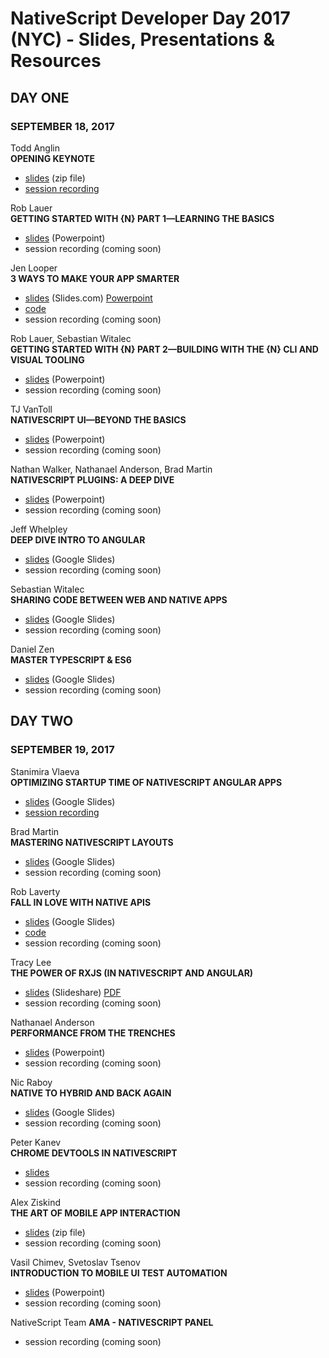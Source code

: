 # NativeScript Developer Day 2017 (NYC) - Slides, Presentations & Resources

## DAY ONE
### SEPTEMBER 18, 2017

Todd Anglin<br>
**OPENING KEYNOTE**

- [slides](/presentations/DevDay-2017-Keynote-Slides.zip)  (zip file)
- [session recording](https://youtu.be/qOSvp0IwHBk)

Rob Lauer<br>
**GETTING STARTED WITH {N} PART 1—LEARNING THE BASICS**

- [slides](/presentations/NativeScript-101.pptx) (Powerpoint)
- session recording (coming soon)

Jen Looper<br>
**3 WAYS TO MAKE YOUR APP SMARTER**

- [slides](http://slides.com/telerikdevrel/deck-34) (Slides.com) [Powerpoint](/presentations/jen-looper.pptx)
- [code](https://github.com/jlooper/quicknoms-app)
- session recording (coming soon)

Rob Lauer, Sebastian Witalec<br>
**GETTING STARTED WITH {N} PART 2—BUILDING WITH THE {N} CLI AND VISUAL TOOLING**

- [slides](/presentations/NativeScript-Tooling.pptx) (Powerpoint)
- session recording (coming soon)

TJ VanToll<br>
**NATIVESCRIPT UI—BEYOND THE BASICS**

- [slides](/presentations/NativeScript-UI.pptx) (Powerpoint)
- session recording (coming soon)

Nathan Walker, Nathanael Anderson, Brad Martin<br>
**NATIVESCRIPT PLUGINS: A DEEP DIVE**

- [slides](/presentations/nathan-walker-plugins.pptx) (Powerpoint)
- session recording (coming soon)

Jeff Whelpley<br>
**DEEP DIVE INTRO TO ANGULAR**

- [slides](https://docs.google.com/presentation/d/1ju54x4zUEfhFfksNJ84_BuzwFnyguDc6jypGbmoCVrg/edit?usp=sharing) (Google Slides)
- session recording (coming soon)

Sebastian Witalec<br>
**SHARING CODE BETWEEN WEB AND NATIVE APPS**

- [slides](https://drive.google.com/file/d/0B4BcydrYoAJFZ0pxeDJJZG92Mm8/view) (Google Slides)
- session recording (coming soon)

Daniel Zen<br>
**MASTER TYPESCRIPT & ES6**

- [slides](https://docs.google.com/presentation/d/1bQJJ2K8VJUE4zOJgWvh7CjaBX-aYHnD0X-JFp1Ro7Vw/edit?usp=sharing) (Google Slides)
- session recording (coming soon)

## DAY TWO
### SEPTEMBER 19, 2017

Stanimira Vlaeva<br>
**OPTIMIZING STARTUP TIME OF NATIVESCRIPT ANGULAR APPS**

- [slides](https://docs.google.com/presentation/d/1jVsq0M-crDGAof0qK5hy2TFLGUCYJVi_TS9dODZjaA8/edit?usp=sharing) (Google Slides)
- [session recording](https://www.youtube.com/watch?v=7rHnLb-2tZ4&feature=youtu.be)

Brad Martin<br>
**MASTERING NATIVESCRIPT LAYOUTS**

- [slides](https://docs.google.com/presentation/d/19GoyWC5I1uVNsEijFpjc9_1rcxteOgJ8ESr_-pyMEYs/edit?usp=sharing) (Google Slides)
- session recording (coming soon)

Rob Laverty<br>
**FALL IN LOVE WITH NATIVE APIS**

- [slides](https://docs.google.com/presentation/d/1zbrcynWXwH5FvpKYXXNxziw75ktahqMalNktOgcGQaI/edit?usp=sharing) (Google Slides)
- [code](https://github.com/roblav96/nativescript-devday2017)
- session recording (coming soon)

Tracy Lee<br>
**THE POWER OF RXJS (IN NATIVESCRIPT AND ANGULAR)**

- [slides](https://www.slideshare.net/ladyleet/the-power-of-rxjs-in-nativescript-angular) (Slideshare) [PDF](/presentations/RxJS-in-NativeScript.pdf)
- session recording (coming soon)

Nathanael Anderson<br>
**PERFORMANCE FROM THE TRENCHES**

- [slides](/presentations/Performance.pptx) (Powerpoint)
- session recording (coming soon)

Nic Raboy<br>
**NATIVE TO HYBRID AND BACK AGAIN**

- [slides](https://docs.google.com/presentation/d/1YFFL9oc_nK2A_7OmRU0td8wOEC1hBCcG7sErmeNbk9o/edit?usp=sharing) (Google Slides)
- session recording (coming soon)

Peter Kanev<br>
**CHROME DEVTOOLS IN NATIVESCRIPT**

- [slides](https://docs.google.com/presentation/d/1jVsq0M-crDGAof0qK5hy2TFLGUCYJVi_TS9dODZjaA8/edit?usp=sharing)
- session recording (coming soon)

Alex Ziskind<br>
**THE ART OF MOBILE APP INTERACTION**

- [slides](/Users/brinaldi/Documents/projects/nativescript-developer-day-2017/presentations/20170919_NDD_alex_ziskind.pptx.zip) (zip file)
- session recording (coming soon)

Vasil Chimev, Svetoslav Tsenov<br>
**INTRODUCTION TO MOBILE UI TEST AUTOMATION**

- [slides](/presentations/Introduction-to-Mobile-Test-Automation.pptx) (Powerpoint)
- session recording (coming soon)

NativeScript Team
**AMA - NATIVESCRIPT PANEL**

- session recording (coming soon)
